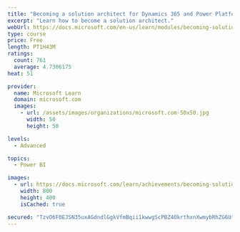 ```yaml
---
title: "Becoming a solution architect for Dynamics 365 and Power Platform"
excerpt: "Learn how to become a solution architect."
webUrl: https://docs.microsoft.com/en-us/learn/modules/becoming-solution-architect/
type: course
price: Free
length: PT1H43M
ratings:
  count: 761
  average: 4.7306175
heat: 51

provider:
  name: Microsoft Learn
  domain: microsoft.com
  images:
    - url: /assets/images/organizations/microsoft.com-50x50.jpg
      width: 50
      height: 50

levels:
  - Advanced

topics:
  - Power BI

images:
  - url: https://docs.microsoft.com/learn/achievements/becoming-solution-architect-social.png
    width: 800
    height: 400
    isCached: true

secured: "TzvO6F0EJSN35uxAGdndlGgkVfmBqii1kwwgScPBZ4OkrthxnXwmybRhZG6UfPL67Akzr1hIXQxeZZG9r2FwJuLVGWEz50G/MvCymIDRF+GtWJBoQ+qlKONq+t7cnXsbft+RxP3R8Jf8te7VQqCpsxNC70J/orSGHUYGgDeEtlNT/fQYYC5q+h3LKo99IA4rC2DvJqJWhh1rSY8b+xgrOyry0XhdigvzjrNLhWUFFipyGn2fzEPoBbqD0TeSqNJ4RpuBfw97mJRww/9GG+7XZbEx9bn/fuPNvwsEYmhxbLOZCT5CoXrMbcsWaTGBJBQpiO8xhB3RX3o8gT6n3bMQYZC5Ko5rUL0MEkCA92YqBXpthKhOMYfrqNz939zWu/HeGKTrLYlbDFEdi5YWz50NZOsSpQN1ifL9ez0+m2JfpSY=;psnplJs2+7ZlAkxAR/eiQQ=="
---
```


